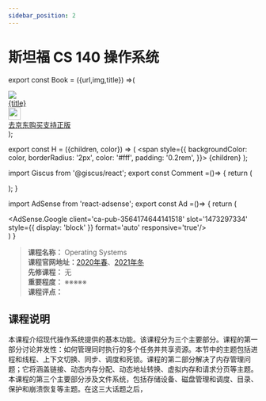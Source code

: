```yaml
---
sidebar_position: 2
---
```


# 斯坦福 CS 140 操作系统

export const Book = ({url,img,title}) =>(
<div class="bookitem">
  <a href={url} target="_blank" class="book-content">
    <div class="book-img">
      <img src={img} />
    </div>
    <div class="book-detail">
      <div class="book-title">{title}</div>
      <div class="boook-desc">
        <img width="25" height="25" src="https://hackweek-1251009918.cos.ap-shanghai.myqcloud.com/hackway/cs/jd.svg" />
        <div class="book-jd">去京东购买支持正版</div>
      </div>
    </div>
  </a>
  </div> 
);

export const H = ({children, color}) => (
  <span
    style={{
      backgroundColor: color,
      borderRadius: '2px',
      color: '#fff',
      padding: '0.2rem',
    }}>
    {children}
  </span>
);

import Giscus from '@giscus/react';
export const Comment =()=> {
  return (
   <div className="comments-container">
      <Giscus
        src="https://giscus.app/client.js"
        id="comments"
        repo="lidongyx/hackwaydoc"
        repoId="R_kgDOHUMOyA"
        category="Announcements"
        categoryId="DIC_kwDOHUMOyM4CPCtD"
        mapping="title"
        reactionsEnabled="1"
        emitMetadata="0"
        inputPosition="top"
        theme="light"
        lang="zh-CN"
        crossorigin="anonymous"
      />
    </div>
  );
}

import AdSense from 'react-adsense';
export const Ad =()=> {
  return (
    <div className="ad-container">
      <AdSense.Google
        client='ca-pub-3564174644141518'
        slot='1473297334'
        style={{ display: 'block' }}
        format='auto'
        responsive='true'/>
    </div>
  )
}


>**课程名称：** Operating Systems    
**课程官网地址：**[2020年春](https://web.stanford.edu/~ouster/cgi-bin/cs140-spring20/index.php)、[2021年冬](https://www.scs.stanford.edu/21wi-cs140/)  
**先修课程：** 无  
**重要程度：** ※※※※※  
**课程评点：** 

## 课程说明
本课程介绍现代操作系统提供的基本功能。该课程分为三个主要部分。课程的第一部分讨论并发性：如何管理同时执行的多个任务并共享资源。本节中的主题包括进程和线程、上下文切换、同步、调度和死锁。课程的第二部分解决了内存管​​理问题；它将涵盖链接、动态内存分配、动态地址转换、虚拟内存和请求分页等主题。本课程的第三个主要部分涉及文件系统，包括存储设备、磁盘管理和调度、目录、保护和崩溃恢复等主题。在这三大话题之后，





<Comment></Comment>
